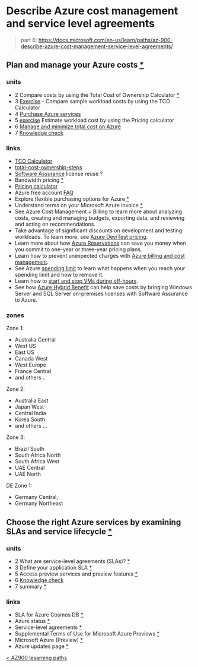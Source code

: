 # Describe Azure cost management and service level agreements

> part 6: https://docs.microsoft.com/en-us/learn/paths/az-900-describe-azure-cost-management-service-level-agreements/

## Plan and manage your Azure costs [*](https://docs.microsoft.com/en-us/learn/modules/plan-manage-azure-costs/)

### units

- 2 Compare costs by using the Total Cost of Ownership Calculator [*](https://docs.microsoft.com/en-us/learn/modules/plan-manage-azure-costs/2-compare-costs-tco-calculator)
- 3 [Exercise](https://docs.microsoft.com/en-us/learn/modules/plan-manage-azure-costs/3-compare-workload-costs-tco-calculator) - Compare sample workload costs by using the TCO Calculator
- 4 [Purchase Azure services](https://docs.microsoft.com/en-us/learn/modules/plan-manage-azure-costs/4-purchase-azure-services)
- 5 [exercise](https://docs.microsoft.com/en-us/learn/modules/plan-manage-azure-costs/5-estimate-workload-cost-pricing-calculator) Estimate workload cost by using the Pricing calculator
- 6 [Manage and minimize total cost on Azure](https://docs.microsoft.com/en-us/learn/modules/plan-manage-azure-costs/6-manage-minimize-total-cost)
- 7 [Knowledge check](617-kc.md) 

### links

- [TCO Calculator](https://azure.microsoft.com/pricing/tco/calculator)
- [total-cost-ownership-steps](https://docs.microsoft.com/en-us/learn/azure-fundamentals/plan-manage-azure-costs/media/2-total-cost-ownership-steps.png)
- [Software Assurance](https://www.microsoft.com/en-us/licensing/licensing-programs/software-assurance-default) license reuse ?
- Bandwidth pricing [*](https://azure.microsoft.com/en-us/pricing/details/bandwidth/)
- [Pricing calculator](https://azure.microsoft.com/en-us/pricing/calculator/)
- Azure free account [FAQ](https://azure.microsoft.com/en-us/free/free-account-faq/)
- Explore flexible purchasing options for Azure [*](https://azure.microsoft.com/en-us/pricing/purchase-options/)
- Understand terms on your Microsoft Azure invoice [*](https://docs.microsoft.com/en-us/azure/cost-management-billing/understand/understand-invoice)
- See Azure Cost Management + Billing to learn more about analyzing costs, creating and managing budgets, exporting data, and reviewing and acting on recommendations.
- Take advantage of significant discounts on development and testing workloads. To learn more, see [Azure Dev/Test pricing](https://azure.microsoft.com/pricing/dev-test/).
- Learn more about how [Azure Reservations](https://docs.microsoft.com/en-us/azure/billing/billing-save-compute-costs-reservations) can save you money when you commit to one-year or three-year pricing plans.
- Learn how to prevent unexpected charges with [Azure billing and cost management](https://docs.microsoft.com/en-us/azure/cost-management-billing/manage/getting-started).
- See Azure [spending limit](https://docs.microsoft.com/en-us/azure/billing/billing-spending-limit) to learn what happens when you reach your spending limit and how to remove it.
- Learn how to [start and stop VMs during off-hours](https://docs.microsoft.com/en-us/azure/automation/automation-solution-vm-management).
- See how [Azure Hybrid Benefit](https://azure.microsoft.com/pricing/hybrid-benefit/) can help save costs by bringing Windows Server and SQL Server on-premises licenses with Software Assurance to Azure.

### zones

Zone 1:
- Australia Central
- West US
- East US
- Canada West
- West Europe
- France Central
- and others ..

Zone 2:
- Australia East
- Japan West
- Central India
- Korea South
- and others ...
  
Zone 3:
- Brazil South
- South Africa North
- South Africa West
- UAE Central
- UAE North

DE Zone 1:
- Germany Central,
- Germany Northeast

## Choose the right Azure services by examining SLAs and service lifecycle [*](https://docs.microsoft.com/en-us/learn/modules/choose-azure-services-sla-lifecycle/)

### units

- 2 What are service-level agreements (SLAs)? [*](https://docs.microsoft.com/en-us/learn/modules/choose-azure-services-sla-lifecycle/2-what-are-service-level-agreements)
- 3 Define your application SLA [*](https://docs.microsoft.com/en-us/learn/modules/choose-azure-services-sla-lifecycle/3-define-application-sla)
- 5 Access preview services and preview features [*](https://docs.microsoft.com/en-us/learn/modules/choose-azure-services-sla-lifecycle/5-access-preview-services)
- 6 [Knowledge check](626-kc.md)
- 7 summary [*](https://docs.microsoft.com/en-us/learn/modules/choose-azure-services-sla-lifecycle/7-summary)

### links

- SLA for Azure Cosmos DB [*](https://azure.microsoft.com/en-us/support/legal/sla/cosmos-db/v1_4/)
- Azure status [*](https://status.azure.com/status)
- Service-level agreements [*](https://azure.microsoft.com/en-us/support/legal/sla/)
- Supplemental Terms of Use for Microsoft Azure Previews [*](https://azure.microsoft.com/en-us/support/legal/preview-supplemental-terms/)
- Microsoft Azure (Preview) [*](https://preview.portal.azure.com/)
- Azure updates page [*](https://azure.microsoft.com/updates)

[< AZ900 lesarning paths](./az900.md)